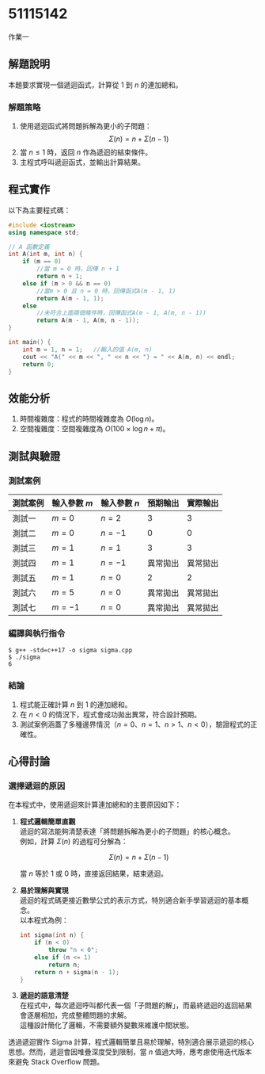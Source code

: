 # 51115142

作業一

## 解題說明

本題要求實現一個遞迴函式，計算從 $1$ 到 $n$ 的連加總和。

### 解題策略

1. 使用遞迴函式將問題拆解為更小的子問題：
   $$\Sigma(n) = n + \Sigma(n-1)$$
2. 當 $n \leq 1$ 時，返回 $n$ 作為遞迴的結束條件。  
3. 主程式呼叫遞迴函式，並輸出計算結果。

## 程式實作

以下為主要程式碼：

```cpp
#include <iostream>
using namespace std;

// A 函數定義
int A(int m, int n) {
    if (m == 0)
    	//當 m = 0 時，回傳 n + 1 
        return n + 1;
    else if (m > 0 && n == 0)
    	//當m > 0 且 n = 0 時，回傳函式A(m - 1, 1)
        return A(m - 1, 1);
    else
    	//未符合上面兩個條件時，回傳函式A(m - 1, A(m, n - 1))
        return A(m - 1, A(m, n - 1));
}

int main() {
    int m = 1, n = 1;	//輸入的值 A(m, n)
    cout << "A(" << m << ", " << n << ") = " << A(m, n) << endl;
    return 0;
}

```

## 效能分析

1. 時間複雜度：程式的時間複雜度為 $O(\log n)$。
2. 空間複雜度：空間複雜度為 $O(100\times \log n + \pi)$。

## 測試與驗證

### 測試案例

| 測試案例 | 輸入參數 $m$ | 輸入參數 $n$ | 預期輸出 | 實際輸出 |
|----------|--------------|--------------|----------|----------|
| 測試一   | $m = 0$      | $n = 2$      | 3        | 3        |
| 測試二   | $m = 0$      | $n = -1$     | 0        | 0        |
| 測試三   | $m = 1$      | $n = 1$      | 3        | 3        |
| 測試四   | $m = 1$      | $n = -1$     | 異常拋出 | 異常拋出 |
| 測試五   | $m = 1$      | $n = 0$      | 2        | 2        |
| 測試六   | $m = 5$      | $n = 0$      | 異常拋出 | 異常拋出 |
| 測試七   | $m = -1$     | $n = 0$      | 異常拋出 | 異常拋出 |

### 編譯與執行指令

```shell
$ g++ -std=c++17 -o sigma sigma.cpp
$ ./sigma
6
```

### 結論

1. 程式能正確計算 $n$ 到 $1$ 的連加總和。  
2. 在 $n < 0$ 的情況下，程式會成功拋出異常，符合設計預期。  
3. 測試案例涵蓋了多種邊界情況（$n = 0$、$n = 1$、$n > 1$、$n < 0$），驗證程式的正確性。

## 心得討論

### 選擇遞迴的原因

在本程式中，使用遞迴來計算連加總和的主要原因如下：

1. **程式邏輯簡單直觀**  
   遞迴的寫法能夠清楚表達「將問題拆解為更小的子問題」的核心概念。  
   例如，計算 $\Sigma(n)$ 的過程可分解為：  

   $$
   \Sigma(n) = n + \Sigma(n-1)
   $$

   當 $n$ 等於 1 或 0 時，直接返回結果，結束遞迴。

2. **易於理解與實現**  
   遞迴的程式碼更接近數學公式的表示方式，特別適合新手學習遞迴的基本概念。  
   以本程式為例：  

   ```cpp
   int sigma(int n) {
       if (n < 0)
           throw "n < 0";
       else if (n <= 1)
           return n;
       return n + sigma(n - 1);
   }
   ```

3. **遞迴的語意清楚**  
   在程式中，每次遞迴呼叫都代表一個「子問題的解」，而最終遞迴的返回結果會逐層相加，完成整體問題的求解。  
   這種設計簡化了邏輯，不需要額外變數來維護中間狀態。

透過遞迴實作 Sigma 計算，程式邏輯簡單且易於理解，特別適合展示遞迴的核心思想。然而，遞迴會因堆疊深度受到限制，當 $n$ 值過大時，應考慮使用迭代版本來避免 Stack Overflow 問題。
